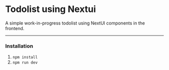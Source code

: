 # Todolist using Nextui

A simple work-in-progress todolist using NextUI components in the frontend.

---
### Installation
1. `npm install`
2. `npm run dev`